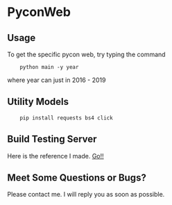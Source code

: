 # PyconWeb

## Usage
To get the specific pycon web, try typing the command
```
    python main -y year
```
where year can just in 2016 - 2019

## Utility Models
```
    pip install requests bs4 click 
```

## Build Testing Server
Here is the reference I made. [Go!!](https://github.com/MozixReality/PyconWeb)

## Meet Some Questions or Bugs?
Please contact me. I will reply you as soon as possible.